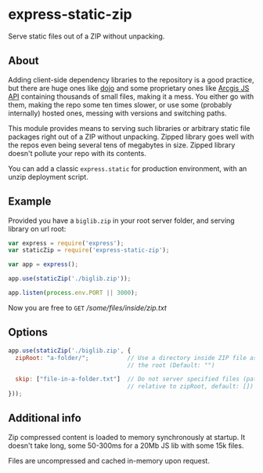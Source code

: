 express-static-zip
==================

Serve static files out of a ZIP without unpacking.

## About

  Adding client-side dependency libraries to the repository is a good practice, but
  there are huge ones like [dojo](http://dojotoolkit.org) and some proprietary ones like
  [Arcgis JS API](http://js.arcgis.com) containing thousands of small files, making it a
  mess. You either go with them, making the repo some ten times slower, or use some 
  (probably internally) hosted ones, messing with versions and switching paths.
  
  This module provides means to serving such libraries or arbitrary static file packages
  right out of a ZIP without unpacking. Zipped library goes well with the repos even being
  several tens of megabytes in size. Zipped library doesn't pollute your repo with its contents.

  You can add a classic `express.static` for production environment, with an unzip deployment
  script.

## Example

  Provided you have a `biglib.zip` in your root server folder, and serving library on url root:

```js
var express = require('express');
var staticZip = require('express-static-zip');

var app = express();

app.use(staticZip('./biglib.zip'));

app.listen(process.env.PORT || 3000);
```

  Now you are free to `GET` _/some/files/inside/zip.txt_

## Options

```js
app.use(staticZip('./biglib.zip', {
  zipRoot: "a-folder/";           // Use a directory inside ZIP file as
                                  // the root (Default: "")

  skip: ["file-in-a-folder.txt"]  // Do not server specified files (paths
                                  // relative to zipRoot, default: [])
}));
```

## Additional info

  Zip compressed content is loaded to memory synchronously at startup. It doesn't take long, some
  50-300ms for a 20Mb JS lib with some 15k files.
  
  Files are uncompressed and cached in-memory upon request.
